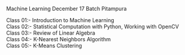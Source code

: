 Machine Learning December 17 Batch Pitampura

Class 01:- Introduction to Machine Learning
<br>
Class 02:- Statistical Computation with Python, Working with OpenCV
<br>
Class 03:- Review of Linear Algebra
<br>
Class 04:- K-Nearest Neighbors Algorithm
<br>
Class 05:- K-Means Clustering
<br>
<!--Class 06:- Decision Trees and Random Forests
<br>
Class 07:- Linear Regression
<br>
Class 08:- Logisitic Regression
<br>
Class 09:- Intro to Neural Nets - Intuition, MLP
<br>
Class 10:- Backpropogation-->
